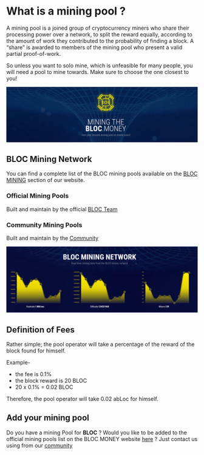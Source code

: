 # **What is a mining pool ?**

A mining pool is a joined group of cryptocurrency miners who share their processing power over a network, to split the reward equally, according to the amount of work they contributed to the probability of finding a block. A “share” is awarded to members of the mining pool who present a valid partial proof-of-work. 

So unless you want to solo mine, which is unfeasible for many people, you will need a pool to mine towards. Make sure to choose the one closest to you!

[![MINING BLOC](images/mining-pools/miningpool1.png)](https://bloc.money/mining)

## **BLOC Mining Network**

You can find a complete list of the BLOC mining pools available on the [BLOC MINING](https://bloc.money/mining) section of our website.

### Official Mining Pools

Built and maintain by the official [BLOC Team](https://bloc.money/mining)

### Community Mining Pools

Built and maintain by the [Community](https://bloc.money/mining)

[![MINING BLOC NETWORK](images/mining-pools/miningpool2.png)](https://bloc.money/mining)

## **Definition of Fees**

Rather simple; the pool operator will take a percentage of the reward of the block found for himself.

Example-

- the fee is 0.1%
- the block reward is 20 BLOC
- 20 x 0.1% = 0.02 BLOC

Therefore, the pool operator will take 0.02 abLoc for himself.

## **Add your mining pool**

Do you have a mining Pool for **BLOC** ?
Would you like to be added to the official mining pools list on the BLOC MONEY website [here](https://bloc.money/mining) ?
Just contact us using from our [community](../about/Community.md)